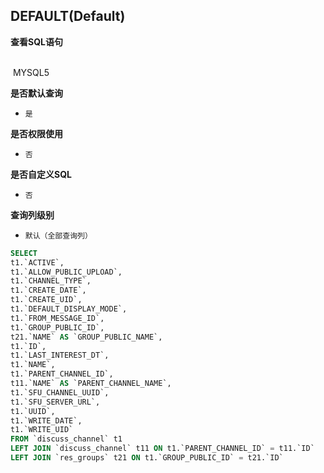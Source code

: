 ## DEFAULT(Default) <!-- {docsify-ignore-all} -->



<p class="panel-title"><b>查看SQL语句</b></p>
<br>

<el-row>
&nbsp;<el-tag @click="MYSQL5 = true">MYSQL5</el-tag>
</el-row>

<br>
<p class="panel-title"><b>是否默认查询</b></p>

* `是`

<p class="panel-title"><b>是否权限使用</b></p>

* `否`

<p class="panel-title"><b>是否自定义SQL</b></p>

* `否`

<p class="panel-title"><b>查询列级别</b></p>

* `默认（全部查询列）`






<el-dialog v-model="MYSQL5" title="MYSQL5">

```sql
SELECT
t1.`ACTIVE`,
t1.`ALLOW_PUBLIC_UPLOAD`,
t1.`CHANNEL_TYPE`,
t1.`CREATE_DATE`,
t1.`CREATE_UID`,
t1.`DEFAULT_DISPLAY_MODE`,
t1.`FROM_MESSAGE_ID`,
t1.`GROUP_PUBLIC_ID`,
t21.`NAME` AS `GROUP_PUBLIC_NAME`,
t1.`ID`,
t1.`LAST_INTEREST_DT`,
t1.`NAME`,
t1.`PARENT_CHANNEL_ID`,
t11.`NAME` AS `PARENT_CHANNEL_NAME`,
t1.`SFU_CHANNEL_UUID`,
t1.`SFU_SERVER_URL`,
t1.`UUID`,
t1.`WRITE_DATE`,
t1.`WRITE_UID`
FROM `discuss_channel` t1 
LEFT JOIN `discuss_channel` t11 ON t1.`PARENT_CHANNEL_ID` = t11.`ID` 
LEFT JOIN `res_groups` t21 ON t1.`GROUP_PUBLIC_ID` = t21.`ID` 


```

</el-dialog>

<script>
 const { createApp } = Vue
  createApp({
    data() {
      return {
                MYSQL5 : false
        
      }
    },
    methods: {
    }
  }).use(ElementPlus).mount('#app')
</script>